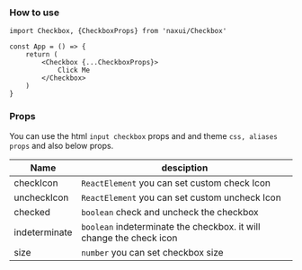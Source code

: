 
### How to use

```tsx
import Checkbox, {CheckboxProps} from 'naxui/Checkbox'

const App = () => {
    return (
        <Checkbox {...CheckboxProps}>
            Click Me
        </Checkbox>
    )
}
```

### Props
You can use the html `input checkbox` props and and theme `css, aliases props` and also below props.

| Name  |  desciption |
|---|---|
|  checkIcon |  `ReactElement` you can set custom check Icon |
|  uncheckIcon |  `ReactElement` you can set custom uncheck Icon |
|  checked |  `boolean` check and uncheck the checkbox|
|  indeterminate |  `boolean` indeterminate the checkbox. it will change the check icon|
|  size |  `number` you can set checkbox size |

